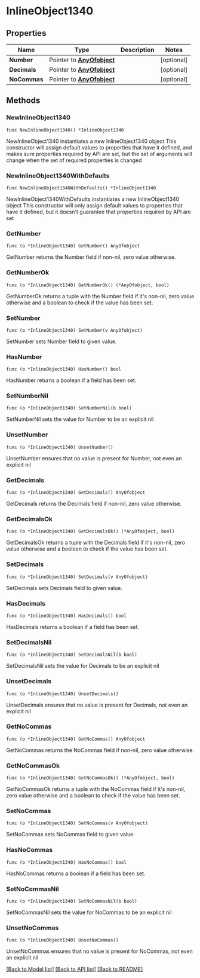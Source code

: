 # InlineObject1340

## Properties

Name | Type | Description | Notes
------------ | ------------- | ------------- | -------------
**Number** | Pointer to [**AnyOfobject**](anyOf&lt;object&gt;.md) |  | [optional] 
**Decimals** | Pointer to [**AnyOfobject**](anyOf&lt;object&gt;.md) |  | [optional] 
**NoCommas** | Pointer to [**AnyOfobject**](anyOf&lt;object&gt;.md) |  | [optional] 

## Methods

### NewInlineObject1340

`func NewInlineObject1340() *InlineObject1340`

NewInlineObject1340 instantiates a new InlineObject1340 object
This constructor will assign default values to properties that have it defined,
and makes sure properties required by API are set, but the set of arguments
will change when the set of required properties is changed

### NewInlineObject1340WithDefaults

`func NewInlineObject1340WithDefaults() *InlineObject1340`

NewInlineObject1340WithDefaults instantiates a new InlineObject1340 object
This constructor will only assign default values to properties that have it defined,
but it doesn't guarantee that properties required by API are set

### GetNumber

`func (o *InlineObject1340) GetNumber() AnyOfobject`

GetNumber returns the Number field if non-nil, zero value otherwise.

### GetNumberOk

`func (o *InlineObject1340) GetNumberOk() (*AnyOfobject, bool)`

GetNumberOk returns a tuple with the Number field if it's non-nil, zero value otherwise
and a boolean to check if the value has been set.

### SetNumber

`func (o *InlineObject1340) SetNumber(v AnyOfobject)`

SetNumber sets Number field to given value.

### HasNumber

`func (o *InlineObject1340) HasNumber() bool`

HasNumber returns a boolean if a field has been set.

### SetNumberNil

`func (o *InlineObject1340) SetNumberNil(b bool)`

 SetNumberNil sets the value for Number to be an explicit nil

### UnsetNumber
`func (o *InlineObject1340) UnsetNumber()`

UnsetNumber ensures that no value is present for Number, not even an explicit nil
### GetDecimals

`func (o *InlineObject1340) GetDecimals() AnyOfobject`

GetDecimals returns the Decimals field if non-nil, zero value otherwise.

### GetDecimalsOk

`func (o *InlineObject1340) GetDecimalsOk() (*AnyOfobject, bool)`

GetDecimalsOk returns a tuple with the Decimals field if it's non-nil, zero value otherwise
and a boolean to check if the value has been set.

### SetDecimals

`func (o *InlineObject1340) SetDecimals(v AnyOfobject)`

SetDecimals sets Decimals field to given value.

### HasDecimals

`func (o *InlineObject1340) HasDecimals() bool`

HasDecimals returns a boolean if a field has been set.

### SetDecimalsNil

`func (o *InlineObject1340) SetDecimalsNil(b bool)`

 SetDecimalsNil sets the value for Decimals to be an explicit nil

### UnsetDecimals
`func (o *InlineObject1340) UnsetDecimals()`

UnsetDecimals ensures that no value is present for Decimals, not even an explicit nil
### GetNoCommas

`func (o *InlineObject1340) GetNoCommas() AnyOfobject`

GetNoCommas returns the NoCommas field if non-nil, zero value otherwise.

### GetNoCommasOk

`func (o *InlineObject1340) GetNoCommasOk() (*AnyOfobject, bool)`

GetNoCommasOk returns a tuple with the NoCommas field if it's non-nil, zero value otherwise
and a boolean to check if the value has been set.

### SetNoCommas

`func (o *InlineObject1340) SetNoCommas(v AnyOfobject)`

SetNoCommas sets NoCommas field to given value.

### HasNoCommas

`func (o *InlineObject1340) HasNoCommas() bool`

HasNoCommas returns a boolean if a field has been set.

### SetNoCommasNil

`func (o *InlineObject1340) SetNoCommasNil(b bool)`

 SetNoCommasNil sets the value for NoCommas to be an explicit nil

### UnsetNoCommas
`func (o *InlineObject1340) UnsetNoCommas()`

UnsetNoCommas ensures that no value is present for NoCommas, not even an explicit nil

[[Back to Model list]](../README.md#documentation-for-models) [[Back to API list]](../README.md#documentation-for-api-endpoints) [[Back to README]](../README.md)


